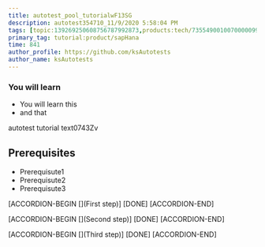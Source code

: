 ```yaml
---
title: autotest_pool_tutorialwF13SG
description: autotest354710_11/9/2020 5:58:04 PM
tags: [topic:139269250608756787992873,products:tech/73554900100700000996,tutorial:experience/advanced]
primary_tag: tutorial:product/sapHana
time: 841
author_profile: https://github.com/ksAutotests
author_name: ksAutotests
---
```

### You will learn
- You will learn this
- and that

autotest tutorial text0743Zv

## Prerequisites
- Prerequisute1
- Prerequisute2
- Prerequisute3

[ACCORDION-BEGIN [](First step)]
[DONE]
[ACCORDION-END]

[ACCORDION-BEGIN [](Second step)]
[DONE]
[ACCORDION-END]

[ACCORDION-BEGIN [](Third step)]
[DONE]
[ACCORDION-END]

